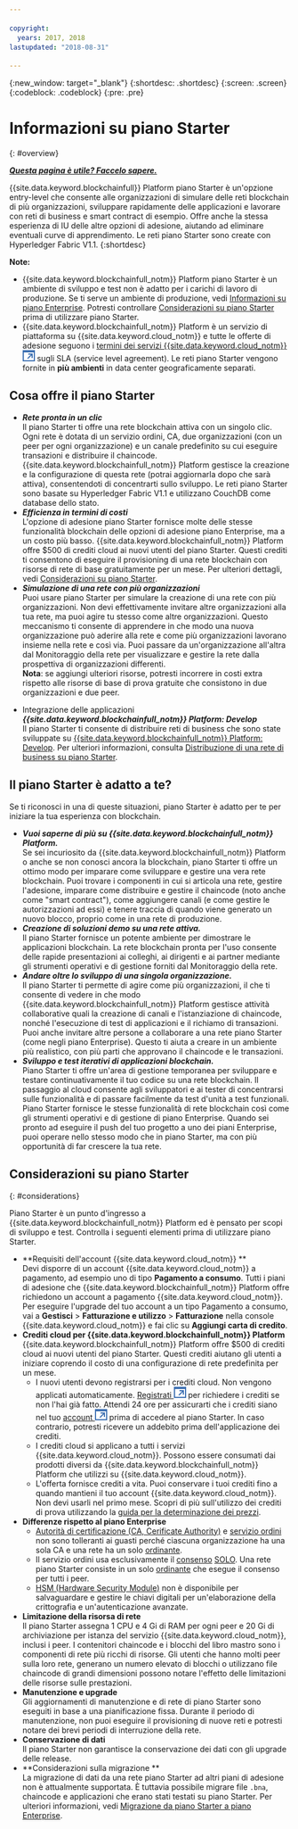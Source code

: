```yaml
---

copyright:
  years: 2017, 2018
lastupdated: "2018-08-31"

---
```


{:new_window: target="_blank"}
{:shortdesc: .shortdesc}
{:screen: .screen}
{:codeblock: .codeblock}
{:pre: .pre}

# Informazioni su piano Starter
{: #overview}


***[Questa pagina è utile? Faccelo sapere.](https://www.surveygizmo.com/s3/4501493/IBM-Blockchain-Documentation)***


{{site.data.keyword.blockchainfull}} Platform piano Starter è un'opzione entry-level che consente alle organizzazioni di simulare delle reti blockchain di più organizzazioni, sviluppare rapidamente delle applicazioni e lavorare con reti di business e smart contract di esempio. Offre anche la stessa esperienza di IU delle altre opzioni di adesione, aiutando ad eliminare eventuali curve di apprendimento. Le reti piano Starter sono create con Hyperledger Fabric V1.1.
{:shortdesc}

**Note:**
- {{site.data.keyword.blockchainfull_notm}} Platform piano Starter è un ambiente di sviluppo e test  non è adatto per i carichi di lavoro di produzione. Se ti serve un ambiente di produzione, vedi [Informazioni su piano Enterprise](enterprise_plan.html). Potresti controllare [Considerazioni su piano Starter](#considerations) prima di utilizzare piano Starter.  
- {{site.data.keyword.blockchainfull_notm}} Platform è un servizio di piattaforma su {{site.data.keyword.cloud_notm}} e tutte le offerte di adesione seguono i [termini dei servizi {{site.data.keyword.cloud_notm}} ![Icona link esterno](images/external_link.svg "Icona link esterno")](https://www-03.ibm.com/software/sla/sladb.nsf/sla/bm-6605-13 "{{site.data.keyword.cloud_notm}} - Termini dei servizi") sugli SLA (service level agreement). Le reti piano Starter vengono fornite in **più ambienti** in data center geograficamente separati.

## Cosa offre il piano Starter

- **_Rete pronta in un clic_**  
    Il piano Starter ti offre una rete blockchain attiva con un singolo clic. Ogni rete è dotata di un servizio ordini, CA, due organizzazioni (con un peer per ogni organizzazione) e un canale predefinito su cui eseguire transazioni e distribuire il chaincode. {{site.data.keyword.blockchainfull_notm}} Platform gestisce la creazione e la configurazione di questa rete (potrai aggiornarla dopo che sarà attiva), consentendoti di concentrarti sullo sviluppo. Le reti piano Starter sono basate su Hyperledger Fabric V1.1 e utilizzano CouchDB come database dello stato. <!--The free trial provides you up to two organizations and two peers.-->
- **_Efficienza in termini di costi_**  
    L'opzione di adesione piano Starter fornisce molte delle stesse funzionalità blockchain delle opzioni di adesione piano Enterprise, ma a un costo più basso. {{site.data.keyword.blockchainfull_notm}} Platform offre $500 di crediti cloud ai nuovi utenti del piano Starter. Questi crediti ti consentono di eseguire il provisioning di una rete blockchain con risorse di rete di base gratuitamente per un mese. Per ulteriori dettagli, vedi [Considerazioni su piano Starter](#starter-plan-considerations).
- **_Simulazione di una rete con più organizzazioni_**  
    Puoi usare piano Starter per simulare la creazione di una rete con più organizzazioni. Non devi effettivamente invitare altre organizzazioni alla tua rete, ma puoi agire tu stesso come altre organizzazioni. Questo meccanismo ti consente di apprendere in che modo una nuova organizzazione può aderire alla rete e come più organizzazioni lavorano insieme nella rete e così via. Puoi passare da un'organizzazione all'altra dal Monitoraggio della rete per visualizzare e gestire la rete dalla prospettiva di organizzazioni differenti.  
    **Nota**: se aggiungi ulteriori risorse, potresti incorrere in costi extra rispetto alle risorse di base di prova gratuite che consistono in due organizzazioni e due peer.
<!-- - **_Easy to deploy sample applications_**  
    Starter Plan uses the Toolchain service in {{site.data.keyword.cloud_notm}} to deploy samples with simple clicks. After you deploy and launch a sample, the chaincode and applications automatically run for your blockchain network. For more information about sample applications, see [Deploying sample applications](howto/prebuilt_samples.html). -->
- Integrazione delle applicazioni **_{{site.data.keyword.blockchainfull_notm}} Platform: Develop_**  
    Il piano Starter ti consente di distribuire reti di business che sono state sviluppate su [{{site.data.keyword.blockchainfull_notm}} Platform: Develop](https://blockchaindevelop.mybluemix.net/login). Per ulteriori informazioni, consulta [Distribuzione di una rete di business su piano Starter](develop_starter.html).

## Il piano Starter è adatto a te?

Se ti riconosci in una di queste situazioni, piano Starter è adatto per te per iniziare la tua esperienza con blockchain.
- **_Vuoi saperne di più su {{site.data.keyword.blockchainfull_notm}} Platform._**  
    Se sei incuriosito da {{site.data.keyword.blockchainfull_notm}} Platform o anche se non conosci ancora la blockchain, piano Starter ti offre un ottimo modo per imparare come sviluppare e gestire una vera rete blockchain. Puoi trovare i componenti in cui si articola una rete, gestire l'adesione, imparare come distribuire e gestire il chaincode (noto anche come "smart contract"), come aggiungere canali (e come gestire le autorizzazioni ad essi) e tenere traccia di quando viene generato un nuovo blocco, proprio come in una rete di produzione.
- **_Creazione di soluzioni demo su una rete attiva._**  
    Il piano Starter fornisce un potente ambiente per dimostrare le applicazioni blockchain. La rete blockchain pronta per l'uso consente delle rapide presentazioni ai colleghi, ai dirigenti e ai partner mediante gli strumenti operativi e di gestione forniti dal Monitoraggio della rete.
- **_Andare oltre lo sviluppo di una singola organizzazione._**  
    Il piano Starter ti permette di agire come più organizzazioni, il che ti consente di vedere in che modo {{site.data.keyword.blockchainfull_notm}} Platform gestisce attività collaborative quali la creazione di canali e l'istanziazione di chaincode, nonché l'esecuzione di test di applicazioni e il richiamo di transazioni. Puoi anche invitare altre persone a collaborare a una rete piano Starter (come negli piano Enterprise). Questo ti aiuta a creare in un ambiente più realistico, con più parti che approvano il chaincode e le transazioni.
- **_Sviluppo e test iterativi di applicazioni blockchain._**  
    Piano Starter ti offre un'area di gestione temporanea per sviluppare e testare continuativamente il tuo codice su una rete blockchain. Il passaggio al cloud consente agli sviluppatori e ai tester di concentrarsi sulle funzionalità e di passare facilmente da test d'unità a test funzionali. Piano Starter fornisce le stesse funzionalità di rete blockchain così come gli strumenti operativi e di gestione di piano Enterprise. Quando sei pronto ad eseguire il push del tuo progetto a uno dei piani Enterprise, puoi operare nello stesso modo che in piano Starter, ma con più opportunità di far crescere la tua rete.


## Considerazioni su piano Starter
{: #considerations}

Piano Starter è un punto d'ingresso a {{site.data.keyword.blockchainfull_notm}} Platform ed è pensato per scopi di sviluppo e test.  Controlla i seguenti elementi prima di utilizzare piano Starter.

- **Requisiti dell'account {{site.data.keyword.cloud_notm}} **  	
    Devi disporre di un account {{site.data.keyword.cloud_notm}} a pagamento, ad esempio uno di tipo **Pagamento a consumo**. Tutti i piani di adesione che {{site.data.keyword.blockchainfull_notm}} Platform offre richiedono un account a pagamento {{site.data.keyword.cloud_notm}}. Per eseguire l'upgrade del tuo account a un tipo Pagamento a consumo, vai a **Gestisci** > **Fatturazione e utilizzo** > **Fatturazione** nella console {{site.data.keyword.cloud_notm}} e fai clic su **Aggiungi carta di credito**.  
- **Crediti cloud per {{site.data.keyword.blockchainfull_notm}} Platform**  
    {{site.data.keyword.blockchainfull_notm}} Platform offre $500 di crediti cloud ai nuovi utenti del piano Starter. Questi crediti aiutano gli utenti a iniziare coprendo il costo di una configurazione di rete predefinita per un mese.
    - I nuovi utenti devono registrarsi per i crediti cloud. Non vengono applicati automaticamente. [Registrati ![Icona link esterno](images/external_link.svg "Icona link esterno")](https://www.ibm.com/account/reg/us-en/signup?formid=urx-32798 "Registrati") per richiedere i crediti se non l'hai già fatto. Attendi 24 ore per assicurarti che i crediti siano nel tuo [account ![Icona link esterno](images/external_link.svg "Icona link esterno")](https://console.bluemix.net/docs/billing-usage/viewing_usage.html#credits "account") prima di accedere al piano Starter. In caso contrario, potresti ricevere un addebito prima dell'applicazione dei crediti.
    - I crediti cloud si applicano a tutti i servizi {{site.data.keyword.cloud_notm}}. Possono essere consumati dai prodotti diversi da {{site.data.keyword.blockchainfull_notm}} Platform che utilizzi su {{site.data.keyword.cloud_notm}}.
    - L'offerta fornisce crediti a vita. Puoi conservare i tuoi crediti fino a quando mantieni il tuo account {{site.data.keyword.cloud_notm}}. Non devi usarli nel primo mese.
    Scopri di più sull'utilizzo dei crediti di prova utilizzando la [guida per la determinazione dei prezzi](howto/pricing.html#starter-plan-pricing).
- **Differenze rispetto al piano Enterprise**
    - [Autorità di certificazione (CA, Cerificate Authority)](glossary.html#ca) e [servizio ordini](glossary.html#orderer) non sono tolleranti ai guasti perché ciascuna organizzazione ha una sola CA e una rete ha un solo [ordinante](glossary.html#orderer).
    - Il servizio ordini usa esclusivamente il [consenso](glossary.html#consensus) [SOLO](glossary.html#solo). Una rete piano Starter consiste in un solo [ordinante](glossary.html#orderer) che esegue il consenso per tutti i peer.
    - [HSM (Hardware Security Module)](glossary.html#hsm) non è disponibile per salvaguardare e gestire le chiavi digitali per un'elaborazione della crittografia e un'autenticazione avanzate.
- **Limitazione della risorsa di rete**  
    Il piano Starter assegna 1 CPU e 4 Gi di RAM per ogni peer e 20 Gi di archiviazione per istanza del servizio {{site.data.keyword.cloud_notm}}, inclusi i peer. I contenitori chaincode e i blocchi del libro mastro sono i componenti di rete più ricchi di risorse. Gli utenti che hanno molti peer sulla loro rete, generano un numero elevato di blocchi o utilizzano file chaincode di grandi dimensioni possono notare l'effetto delle limitazioni delle risorse sulle prestazioni. 
- **Manutenzione e upgrade**  
    Gli aggiornamenti di manutenzione e di rete di piano Starter sono eseguiti in base a una pianificazione fissa. Durante il periodo di manutenzione, non puoi eseguire il provisioning di nuove reti e potresti notare dei brevi periodi di interruzione della rete.
- **Conservazione di dati**  
    Il piano Starter non garantisce la conservazione dei dati con gli upgrade delle release.
- **Considerazioni sulla migrazione **  
    La migrazione di dati da una rete piano Starter ad altri piani di adesione non è attualmente supportata. È tuttavia possibile migrare file `.bna`, chaincode e applicazioni che erano stati testati su piano Starter. Per ulteriori informazioni, vedi [Migrazione da piano Starter a piano Enterprise](howto/migrate_sp_ep.html).

<!--    - Starter Plan is built on Hyperledger Fabric V1.1.  If your chaincode is at Fabric V1.0 level, you need to upgrade your chaincode before you use it in Starter Plan. For more information, see [Updating chaincode for Hyperledger Fabric 1.1](knownissues.html/update-chaincode-fabric11).
-->

<!--
## Migrating from Beta to GA
{: #beta-to-ga}

Starter Plan moves to the GA stage on June 14, 2018. Upon GA, {{site.data.keyword.blockchainfull_notm}} Platform offers $500 trial credits for each {{site.data.keyword.cloud_notm}} account to create blockchain networks with Starter Plan. For more information about the trial credits, see the *Starter Plan trial* section in [Starter Plan pricing](howto/pricing.html#starter-plan-pricing). Ensure that you have a paid {{site.data.keyword.cloud_notm}} account, for example, a **Pay-As-You-Go** type.

Any blockchain networks that are created with Starter Plan Beta remains **free** until they are deleted **30 days** after the Starter Plan GA. Data migration is not supported from Starter Plan Beta networks to GA networks. **Your data in Beta networks will be lost.**  However, you can migrate your chaincode, business networks, and applications manually.
- If you have running chaincode in Beta networks, install and instantiate the chaincode in GA networks. For more information, see [Installing, instantiating, and updating a chaincode](howto/install_instantiate_chaincode.html).
- If you deployed a business network on Beta networks, deploy the business network with the `.bna` file on GA networks. For more information, see [Deploying a business network on Starter Plan](develop_starter.html).
- If you ran self-developed applications against Beta networks, update the API endpoints in your applications to point to GA network nodes. For more information, see [Adding network API endpoints to your application](v10_application.html#adding-network-api-endpoints-to-your-application).
-->
